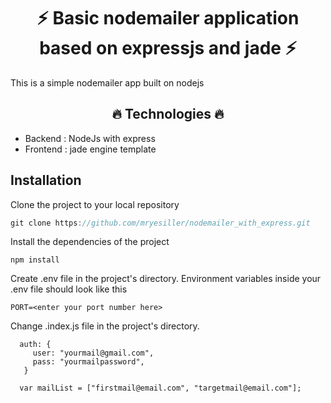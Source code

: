 <h1 align="center">⚡ Basic nodemailer application based on expressjs and jade ⚡</h1>

<p>This is a simple nodemailer app  built on nodejs</p>

<h2 align="center">🔥 Technologies 🔥</h2>

* Backend : NodeJs with express 
* Frontend : jade engine template 

## Installation

Clone the project to your local repository
```javascript
git clone https://github.com/mryesiller/nodemailer_with_express.git

```
Install the dependencies of the project

```
npm install
```
Create .env file in the project's directory. Environment variables inside your .env file should look like this

```
PORT=<enter your port number here>
```

Change  .index.js file in the project's directory.

 ```
   auth: {
      user: "yourmail@gmail.com",
      pass: "yourmailpassword",
    }
    
   var mailList = ["firstmail@email.com", "targetmail@email.com"]; 

```


